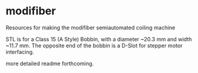# modifiber
Resources for making the modifiber semiautomated coiling machine

STL is for a Class 15 (A Style) Bobbin, with a diameter ~20.3 mm and width ~11.7 mm. The opposite end of the bobbin is a D-Slot for stepper motor interfacing.

more detailed readme forthcoming.

